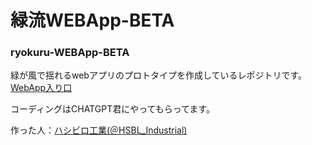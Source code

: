 # 緑流WEBApp-BETA
### ryokuru-WEBApp-BETA
緑が風で揺れるwebアプリのプロトタイプを作成しているレポジトリです。
[WebApp入り口](https://hsbl-ko-gyo.github.io/ryokuru-WEBApp-BETA)

コーディングはCHATGPT君にやってもらってます。  

作った人：[ハシビロ工業(＠HSBL_Industrial)](https://twitter.com/HSBL_Industrial)
